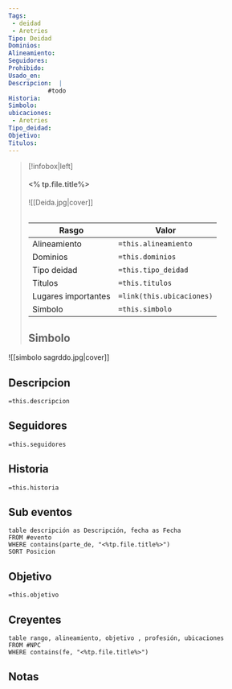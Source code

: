 ```yaml
---
Tags:
 - deidad
 - Aretries
Tipo: Deidad
Dominios: 
Alineamiento: 
Seguidores: 
Prohibido: 
Usado_en: 
Descripcion:  |
           #todo
Historia: 
Simbolo: 
ubicaciones:
 - Aretries
Tipo_deidad: 
Objetivo: 
Titulos: 
---
```

> [!infobox|left]
>  #### <% tp.file.title%>
> ![[Deida.jpg|cover]]
> ######   
> |Rasgo | Valor |
> | --- | --- |
> | Alineamiento | `=this.alineamiento`|
> | Dominios | `=this.dominios` |
> | Tipo deidad | `=this.tipo_deidad` |
> | Titulos | `=this.titulos` |
>  | Lugares  importantes| `=link(this.ubicaciones)` |
> |Simbolo| `=this.simbolo`|
>  ## Simbolo
![[simbolo sagrddo.jpg|cover]]

## Descripcion
  `=this.descripcion`

## Seguidores
  `=this.seguidores`
  
## Historia
  `=this.historia`
## Sub eventos
```dataview
table descripción as Descripción, fecha as Fecha
FROM #evento
WHERE contains(parte_de, "<%tp.file.title%>")
SORT Posicion
```
## Objetivo
   `=this.objetivo`
## Creyentes
```dataview
table rango, alineamiento, objetivo , profesión, ubicaciones
FROM #NPC
WHERE contains(fe, "<%tp.file.title%>")
```

## Notas
